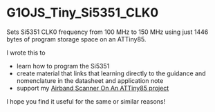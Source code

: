 # G1OJS_Tiny_Si5351_CLK0
Sets Si5351 CLK0 frequency from 100 MHz to 150 MHz using just 1446 bytes of program storage space on an ATTiny85.

I wrote this to 
  - learn how to program the Si5351
  - create material that links that learning directly to the guidance and nomenclature in the datasheet and application note
  - support my [Airband Scanner On An ATTiny85 project](https://github.com/G1OJS/ATTiny85-Scanner-Radio)

I hope you find it useful for the same or similar reasons!
